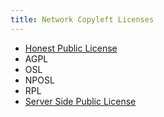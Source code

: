 ```yaml
---
title: Network Copyleft Licenses
---
```

- [Honest Public License](http://www.opensourcestrategies.com/images/HPLv1.1.txt)
- AGPL
- OSL
- NPOSL
- RPL
- [Server Side Public License](https://www.mongodb.com/licensing/server-side-public-license)
